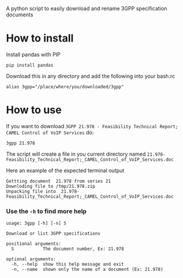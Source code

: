 A python script to easily download and rename 3GPP specification documents

# How to install

Install pandas with PIP

```
pip install pandas
```

Download this in any directory and add the following into your bash.rc

```
alias 3gpp="/place/where/you/downloaded/3gpp"
```

# How to use

If you want to download `3GPP 21.978 - Feasibility Technical Report; CAMEL Control of VoIP Services` do:

```
3gpp 21.978
```

The script will create a file in you current directory named `21.978-Feasibility_Technical_Report;_CAMEL_Control_of_VoIP_Services.doc`

Here an example of the expected terminal output

```
Gettting document  21.978 from series 21
Downloding file to /tmp/21.978.zip
Unpacking file into  21.978-Feasibility_Technical_Report;_CAMEL_Control_of_VoIP_Services.doc
```

### Use the `-h` to find more help

```
usage: 3gpp [-h] [-n] S

Download or list 3GPP specifications

positional arguments:
  S           The document number, Ex: 21.978

optional arguments:
  -h, --help  show this help message and exit
  -n, --name  shown only the name of a document (Ex: 21.978)
```
